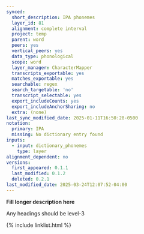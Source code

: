 ```yaml
---
synced:
  short_description: IPA phonemes
  layer_id: 81
  alignment: complete interval
  project: temp
  parent: word
  peers: yes
  vertical_peers: yes
  data_type: phonological
  scope: word
  layer_manager: CharacterMapper
  transcripts_exportable: yes
  matches_exportable: yes
  searchable: regex
  search_targetable: 'no'
  transcript_selectable: yes
  export_includeCounts: yes
  export_includeAnchorSharing: no
  extra: (none)
last_sync_modified_date: 2025-01-11T16:50:28-0500
notation:
  primary: IPA
  missing: No dictionary entry found
inputs:
  - input: dictionary_phonemes
    type: layer
alignment_dependent: no
versions:
  first_appeared: 0.1.1
  last_modified: 0.1.2
  deleted: 0.2.1
last_modified_date: 2025-03-24T12:07:52-04:00
---
```


**Fill longer description here**

Any headings should be level-3


{% include linklist.html %}

